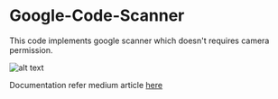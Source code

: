 # Google-Code-Scanner

This code implements google scanner which doesn't requires camera permission.

![alt text](https://github.com/Kukki967/Google-Code-Scanner/tree/main/demo/app%20demp.gif)


Documentation refer medium article [here](https://medium.com/@shraddhatongya97/google-code-scanner-cc7968d6bbbf)